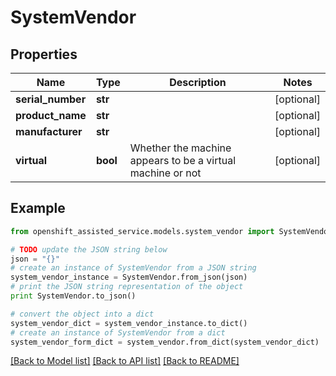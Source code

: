 # SystemVendor


## Properties
Name | Type | Description | Notes
------------ | ------------- | ------------- | -------------
**serial_number** | **str** |  | [optional] 
**product_name** | **str** |  | [optional] 
**manufacturer** | **str** |  | [optional] 
**virtual** | **bool** | Whether the machine appears to be a virtual machine or not | [optional] 

## Example

```python
from openshift_assisted_service.models.system_vendor import SystemVendor

# TODO update the JSON string below
json = "{}"
# create an instance of SystemVendor from a JSON string
system_vendor_instance = SystemVendor.from_json(json)
# print the JSON string representation of the object
print SystemVendor.to_json()

# convert the object into a dict
system_vendor_dict = system_vendor_instance.to_dict()
# create an instance of SystemVendor from a dict
system_vendor_form_dict = system_vendor.from_dict(system_vendor_dict)
```
[[Back to Model list]](../README.md#documentation-for-models) [[Back to API list]](../README.md#documentation-for-api-endpoints) [[Back to README]](../README.md)


